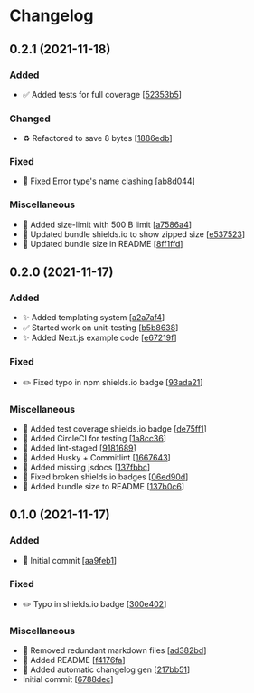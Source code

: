 # Changelog

<a name="0.2.1"></a>
## 0.2.1 (2021-11-18)

### Added

- ✅ Added tests for full coverage [[52353b5](https://github.com/moducate/houston/commit/52353b581d5e46f941d92d3e1d4ab775595c3172)]

### Changed

- ♻️ Refactored to save 8 bytes [[1886edb](https://github.com/moducate/houston/commit/1886edbff809df2927b5a297f8e3f7829001ae50)]

### Fixed

- 🐛 Fixed Error type&#x27;s name clashing [[ab8d044](https://github.com/moducate/houston/commit/ab8d04497a113d4f4481cd1caf6c1d1c5f6fca9f)]

### Miscellaneous

- 🔨 Added size-limit with 500 B limit [[a7586a4](https://github.com/moducate/houston/commit/a7586a4667f7cf2d1820bb0fd7ebf61c88eb74ce)]
- 📝 Updated bundle shields.io to show zipped size [[e537523](https://github.com/moducate/houston/commit/e537523a58ba4ba1d85787959a9d3235354ffc33)]
- 📝 Updated bundle size in README [[8ff1ffd](https://github.com/moducate/houston/commit/8ff1ffdb3fcb3ac91d4e0b6ada9aa0e2adc33245)]


<a name="0.2.0"></a>
## 0.2.0 (2021-11-17)

### Added

- ✨ Added templating system [[a2a7af4](https://github.com/moducate/houston/commit/a2a7af41863f518de73e84a41f6d4c542c8ca587)]
- ✅ Started work on unit-testing [[b5b8638](https://github.com/moducate/houston/commit/b5b8638a09299d22879fdfcdc3c84586860982d5)]
- ✨ Added Next.js example code [[e67219f](https://github.com/moducate/houston/commit/e67219f91f5143c7929c997d488dd24960de66ca)]

### Fixed

- ✏️ Fixed typo in npm shields.io badge [[93ada21](https://github.com/moducate/houston/commit/93ada21c9d99428c52def3505001e735ab04d1c9)]

### Miscellaneous

- 📝 Added test coverage shields.io badge [[de75ff1](https://github.com/moducate/houston/commit/de75ff1ecf99c24778b49cea82a8478d7ab18459)]
-  👷 Added CircleCI for testing [[1a8cc36](https://github.com/moducate/houston/commit/1a8cc3601ae5c0f7e54db3644788a3e1c80c82a4)]
- 🔨 Added lint-staged [[9181689](https://github.com/moducate/houston/commit/91816896c180f1beb562bdb09a651552d6a4641d)]
- 🔨 Added Husky + Commitlint [[1667643](https://github.com/moducate/houston/commit/16676436dbabc0beb75892445e17d98f12516d73)]
- 📝 Added missing jsdocs [[137fbbc](https://github.com/moducate/houston/commit/137fbbc3e79daa7e7ba6ee45278c625e4259cb60)]
- 📝 Fixed broken shields.io badges [[06ed90d](https://github.com/moducate/houston/commit/06ed90d20a425ac430ec239b94484bc6f6267e81)]
- 📝 Added bundle size to README [[137b0c6](https://github.com/moducate/houston/commit/137b0c6e8170cb46ecaf94d2d741d0a5f40df1df)]


<a name="0.1.0"></a>
## 0.1.0 (2021-11-17)

### Added

- 🎉 Initial commit [[aa9feb1](https://github.com/moducate/houston/commit/aa9feb1c5820d74cdbdc2096567c2e93830996eb)]

### Fixed

- ✏️ Typo in shields.io badge [[300e402](https://github.com/moducate/houston/commit/300e402a5355b52f3f651c77274af87c3e643ae5)]

### Miscellaneous

- 📝 Removed redundant markdown files [[ad382bd](https://github.com/moducate/houston/commit/ad382bd42b77a8b0741a20e4282a29c8a0231dfe)]
- 📝 Added README [[f4176fa](https://github.com/moducate/houston/commit/f4176fa9108b88bd3f062431b9ab7560886c8a68)]
- 🔨 Added automatic changelog gen [[217bb51](https://github.com/moducate/houston/commit/217bb51f48d39637ba0ffd8946173cb093ef6e43)]
-  Initial commit [[6788dec](https://github.com/moducate/houston/commit/6788dec86032fd576c6ff2fb97962f86a9f24a52)]


